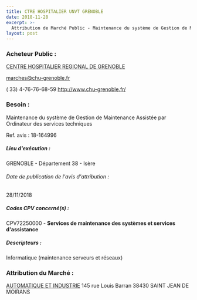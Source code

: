 ```yaml
---
title: CTRE HOSPITALIER UNVT GRENOBLE
date: 2018-11-28
excerpt: >-
  Attribution de Marché Public - Maintenance du système de Gestion de Maintenance Assistée par Ordinateur des services techniques
layout: post
---
```


### Acheteur Public : 
<a href="/acheteur-33/siren-263800302"> CENTRE HOSPITALIER REGIONAL DE GRENOBLE</a><br/>



marches@chu-grenoble.fr

( 33) 4-76-76-68-59
http://www.chu-grenoble.fr/
### Besoin :

Maintenance du système de Gestion de Maintenance Assistée par Ordinateur des services techniques

Ref. avis : 18-164996


##### Lieu d'exécution :

GRENOBLE - Département 38 - Isère

###### Date de publication de l'avis d'attribution : 
28/11/2018

##### Codes CPV concerné(s) :
CPV72250000 - **Services de maintenance des systèmes et services d'assistance** <br/>

##### Descripteurs :
Informatique (maintenance serveurs et réseaux) <br/>

### Attribution du Marché :
<a href="/entreprise-259/siren-402120208"> AUTOMATIQUE ET INDUSTRIE</a>    145 rue Louis Barran 38430 SAINT JEAN DE MOIRANS <br/>
